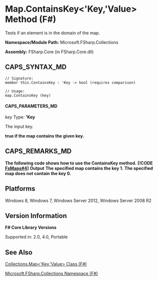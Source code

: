 # Map.ContainsKey<'Key,'Value> Method (F#)

Tests if an element is in the domain of the map.

**Namespace/Module Path:** Microsoft.FSharp.Collections

**Assembly:** FSharp.Core (in FSharp.Core.dll)


## CAPS_SYNTAX_MD

```
// Signature:
member this.ContainsKey : 'Key -> bool (requires comparison)

// Usage:
map.ContainsKey (key)
```

#### CAPS_PARAMETERS_MD
*key*
Type: **'Key**


The input key.



**true if the map contains the given key.**
## CAPS_REMARKS_MD
**The following code shows how to use the ContainsKey method.**
**[!CODE [FsMaps#4](../CodeSnippet/VS_Snippets_Fsharp/fsmaps/FSharp/fs/program.fs#4)]**
**Output**
**The specified map contains the key 1.**
**The specified map does not contain the key 0.**
## Platforms
Windows 8, Windows 7, Windows Server 2012, Windows Server 2008 R2


## Version Information
**F# Core Library Versions**

Supported in: 2.0, 4.0, Portable




## See Also
[Collections.Map&#60;'Key,'Value&#62; Class &#40;F&#35;&#41;](Collections.Map%3C%27Key%2C%27Value%3E+Class+%28F%23%29.md)

[Microsoft.FSharp.Collections Namespace &#40;F&#35;&#41;](Microsoft.FSharp.Collections+Namespace+%28F%23%29.md)

